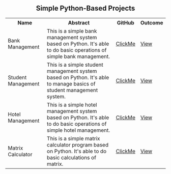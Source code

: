 <h2 align="center">Simple Python-Based Projects</h2>

<table>
  <tr>
    <th>Name</th>
    <th>Abstract</th>
    <th>GitHub</th>
    <th>Outcome</th>
  </tr>
  <tr>
    <td>Bank Management</td>
    <td>This is a simple bank management system based on Python. It's able to do basic operations of simple bank management.</td>
    <td><a href="https://github.com/mdrakibulislam-zero/PythonBankManagement">ClickMe</a></td>
    <td><a href="#">View</a></td>
  </tr>
  <tr>
    <td>Student Management</td>
    <td>This is a simple student management system based on Python. It's able to manage basics of student management system.</td>
    <td><a href="https://github.com/mdrakibulislam-zero/PythonStudentManagement">ClickMe</a></td>
    <td><a href="#">View</a></td>
  </tr>
  <tr>
    <td>Hotel Management</td>
    <td>This is a simple hotel management system based on Python. It's able to do basic operations of simple hotel management.</td>
    <td><a href="https://github.com/mdrakibulislam-zero/PythonHotelManagement">ClickMe</a></td>
    <td><a href="#">View</a></td>
  </tr>
  <tr>
    <td>Matrix Calculator</td>
    <td>This is a simple matrix calculator program based on Python. It's able to do basic calculations of matrix.</td>
    <td><a href="https://github.com/mdrakibulislam-zero/PythonMatrixCalculator">ClickMe</a></td>
    <td><a href="#">View</a></td>
  </tr>
</table>
